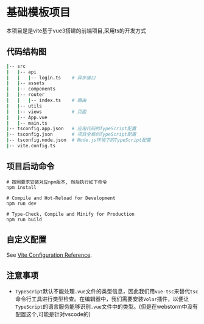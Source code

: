 # 基础模板项目
本项目是是vite基于vue3搭建的前端项目,采用ts的开发方式

## 代码结构图
```bash
|-- src
|   |-- api
|   |   |-- login.ts    # 异步接口
|   |-- assets
|   |-- components
|   |-- router
|   |   |-- index.ts    # 路由
|   |-- utils
|   |-- views           # 页面
|   |-- App.vue
|   |-- main.ts
|-- tsconfig.app.json   # 应用代码的TypeScript配置
|-- tsconfig.json       # 项目全局的TypeScript配置
|-- tsconfig.node.json  # Node.js环境下的TypeScript配置
|-- vite.config.ts

```

## 项目启动命令
```shell
# 按照要求安装对应npm版本, 然后执行如下命令
npm install

# Compile and Hot-Reload for Development
npm run dev

# Type-Check, Compile and Minify for Production
npm run build
```

## 自定义配置
See [Vite Configuration Reference](https://vite.dev/config/).

## 注意事项

- `TypeScript`默认不能处理`.vue`文件的类型信息，因此我们用`vue-tsc`来替代`tsc`命令行工具进行类型检查。在编辑器中，我们需要安装`Volar`插件，以便让`TypeScript`的语言服务能够识别`.vue`文件中的类型。(但是在webstorm中没有配置这个,可能是针对vscode的) 
